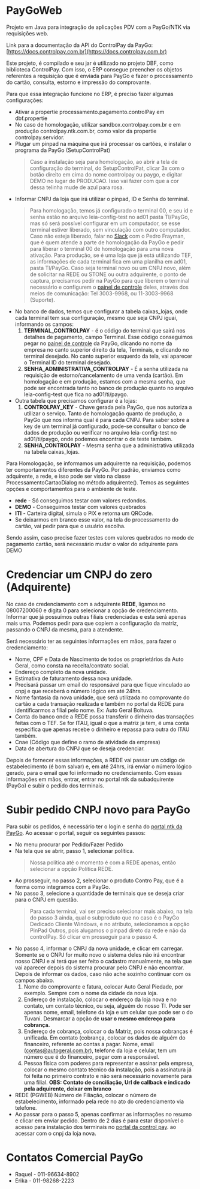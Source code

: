 # PayGoWeb
Projeto em Java para integração de aplicações PDV com a PayGo/NTK via requisições web.

Link para a documentação da API do ControlPay da PayGo: [https://docs.controlpay.com.br](https://docs.controlpay.com.br)

Este projeto, é compilado e seu jar é utilizado no projeto DBF, como biblioteca ControlPay.
Com isso, o ERP consegue preencher os objetos referentes a requisição que é enviada para PayGo
e fazer o processamento do cartão, consulta, estorno e impressão do comprovante.

Para que essa integração funcione no ERP, é preciso fazer algumas configurações:

- Ativar a propertie processamento.pagamento.controlPay em dbf.propertie
- No caso de homologação, utilizar sandbox.controlpay.com.br e em produção controlpay.ntk.com.br, como valor da propertie controlpay.servidor.
- Plugar um pinpad na máquina que irá processar os cartões, e instalar o programa da PayGo (SetupControlPat)
  > Caso a instalação seja para homologação, ao abrir a tela de configuração do terminal, do SetupControlPat, clicar 3x com o botão direito
  em cima do nome controlpay ou paygo, e digitar DEMO no lugar de PRODUCAO. Isso vai fazer com que a cor dessa telinha mude de azul para rosa.
- Informar CNPJ da loja que irá utilizar o pinpad, ID e Senha do terminal.
  > Para homologação, temos já configurado o terminal 00, e seu id e senha estão no arquivo leia-config-test no ad01 pasta TI/PayGo, mas só será possível configurar
  em um computador, se esse terminal estiver liberado, sem vinculação com outro computador. Caso não esteja liberado, falar no [Slack](https://app.slack.com/client/T01D4GDHP63/D01TGC5D0KX)
  com o Pedro Frayman, que é quem atende a parte de homologação da PayGo e pedir para liberar o terminal 00 de homologação para uma nova ativação.
  > Para produção, se é uma loja que já está utilizando TEF, as informações de cada terminal fica em uma planilha em ad01, pasta TI/PayGo. Caso seja terminal novo
  ou um CNPJ novo, além de solicitar na REDE ou STONE ou outra adquirente, o ponto de captura, precisamos pedir na PayGo para que liberem o terminal necessário e configurem
  o [painel de controle](https://portal.controlpay.com.br/Pages/Login.aspx?ReturnUrl=%2f) deles, através dos meios de comunicação: Tel 3003-9968,
  ou 11-3003-9968 (Suporte).
- No banco de dados, temos que configurar a tabela caixas_lojas, onde cada terminal tem sua configuração, mesmo que seja CNPJ iguai, informando os campos:
  1. **TERMINAL_CONTROLPAY** - é o código do terminal que sairá nos detalhes de pagamento, campo Terminal. Esse código conseguimos pegar no [painel de controle](https://portal.controlpay.com.br/Pages/Login.aspx?ReturnUrl=%2f) da PayGo, clicando no nome da empresa no canto superior direito da tela, Terminais, e clicando no terminal desejado. No canto superior esquerdo da tela, vai aparecer o Terminal ID do terminal desejado.
  2. **SENHA_ADMINISTRATIVA_CONTROLPAY** - É a senha utilizada na requisição de estorno/cancelamento de uma venda (cartão). Em homologação e em produção, estamos com a mesma senha, que pode ser encontrada tanto no banco de produção quanto no arquivo leia-config-test que fica no ad01/ti/paygo.
- Outra tabela que precisamos configurar é a lojas:
  1. **CONTROLPAY_KEY** - Chave gerada pela PayGo, que nos autoriza a utilizar o serviço. Tanto de homologação quanto de produção, a PayGo que nos informa qual é para cada CNPJ.
    Para saber sobre a key de um terminal já configurado, pode-se consultar o banco de dados de produção ou verificar no arquivo leia-config-test no ad01/ti/paygo, onde podemos encontrar o de teste também.
  2. **SENHA_CONTROLPAY** - Mesma senha que a administrativa utilizada na tabela caixas_lojas.

Para Homologação, se informamos um adquirente na requisição, podemos ter comportamentos diferentes da PayGo. Por padrão, enviamos como adquirente, a rede, e isso pode ser visto na classe ProcessamentoCartaoDialog no método adquirente(). Temos as seguintes opções e comportamentos para o ambiente de teste.
- **rede** - Só conseguimos testar com valores redondos.
- **DEMO** - Conseguimos testar com valores quebrados
- **ITI** - Carteira digital, simula o PIX e retorna um QRCode.
- Se deixarmos em branco esse valor, na tela do processamento do cartão, vai pedir para que o usuário escolha.

Sendo assim, caso precise fazer testes com valores quebrados no modo de pagamento cartão, será necessário mudar o valor do adquirente para DEMO

# Credenciar um CNPJ do zero (Adquirente)
No caso de credenciamento com a adquirente **REDE**, ligamos no 08007200060 e digita 0 para selecionar a opção de credenciamento.
Informar que já possuímos outras filiais credenciadas e esta será apenas mais uma. Podemos pedir para que copiem a configuração
da matriz, passando o CNPJ da mesma, para a atendente.

Será necessário ter as seguintes informações em mãos, para fazer o credenciamento:

- Nome, CPF e Data de Nascimento de todos os proprietários da Auto Geral, como consta na receita/contrato social.
- Endereço completo da nova unidade.
- Estimativa de faturamento dessa nova unidade.
- Precisará passar um email do responsável para que fique vinculado ao cnpj e que receberá o número lógico em até 24hrs.
- Nome fantasia da nova unidade, que será utilizada no comprovante do cartão a cada transação realizada e também no portal
da REDE para identificarmos a filial pelo nome. Ex: Auto Geral Boituva.
- Conta do banco onde a REDE possa transferir o dinheiro das transações feitas com o TEF. Se for ITAU, igual o que a matriz
ja tem, é uma conta especifica que apenas recebe o dinheiro e repassa para outra do ITAU também.
- Cnae (Código que define o ramo de atividade da empresa)
- Data de abertura do CNPJ que se deseja credenciar.

Depois de fornecer essas informações, a REDE vai passar um código de estabelecimento (é bom salvar) e, em até 24hrs, irá enviar
o número lógico gerado, para o email que foi informado no credenciamento.
Com essas informações em mãos, entrar, entrar no portal ntk da subadquirente (PayGo) e subir o pedido dos terminais.

# Subir pedido CNPJ novo para PayGo
Para subir os pedidos, é necessário ter o login e senha do [portal ntk da PayGo](https://web.ntkonline.com.br/usuario/login).
Ao acessar o portal, seguir os seguintes passos:

- No menu procurar por Pedido/Fazer Pedido
- Na tela que se abrir, passo 1, selecionar política.
  > Nossa política até o momento é com a REDE apenas, então selecionar a opção Política REDE.
- Ao prosseguir, no passo 2, selecionar o produto Contro Pay, que é a forma como integramos com a PayGo.
- No passo 3, selecione a quantidade de terminais que se deseja criar para o CNPJ em questão.
  > Para cada terminal, vai ser preciso selecionar mais abaixo, na tela do passo 3 ainda, qual o subproduto
  que no caso é o PayGo Dedicado Cliente Windows, e no atributo, selecionamos a opção PinPad Outros, 
  pois alugamos o pinpad direto da rede e não da controlPay. Só clicar em prosseguir para o passo 4.
- No passo 4, informar o CNPJ da nova unidade, e clicar em carregar. Somente se o CNPJ for muito novo
o sistema deles não irá encontrar nosso CNPJ e ai terá que ser feito o cadastro manualmente, na tela que vai 
aparecer depois do sistema procurar pelo CNPJ e não encontrar. Depois de informar os dados, caso não ache sozinho
continuar com os campos abaixo.
  1. Nome do comprovante e fatura, colocar Auto Geral Piedade, por exemplo. Sempre com o nome da cidade da nova loja.
  2. Endereço de instalação, colocar o endereço da loja nova e no contato, um contato técnico, ou seja, alguém do nosso TI.
  Pode ser apenas nome, email, telefone da loja e um celular que pode ser o do Tuvani. Desmarcar a opção de **usar o mesmo endereço 
  para cobrança.**
  3. Endereço de cobrança, colocar o da Matriz, pois nossa cobranças é unificada. Em contato (cobrança, colocar os dados de alguém do
  financeiro, referente ao contas a pagar. Nome, email (contas@autogeral.com.br), telefone da loja e celular, tem um número que é 
  do financeiro, pegar com a responsável.
  4. Pessoa física com poderes para representar e assinar pela empresa, colocar o mesmo contato técnico da instalação, pois a
  assinatura já foi feita no primeiro contrato e não será necessário novamente para uma filial.
**OBS: Contato de conciliação, Url de callback e indicado pela adquirente, deixar em branco** 
- REDE (PGWEB) Número de Filiação, colocar o número de estabelecimento, informado pela rede no ato do credenciamento via telefone.
- Ao passar para o passo 5, apenas confirmar as informações no resumo e clicar em enviar pedido. Dentro de 2 dias é para estar disponível
o acesso para instalação dos terminais no [portal da control pay](https://portal.controlpay.com.br/Pages/Login.aspx?ReturnUrl=%2f). ao acessar com o cnpj da loja nova.
  

  
# Contatos Comercial PayGo
 - Raquel - 011-96634-8902
 - Erika  - 011-98268-2223
